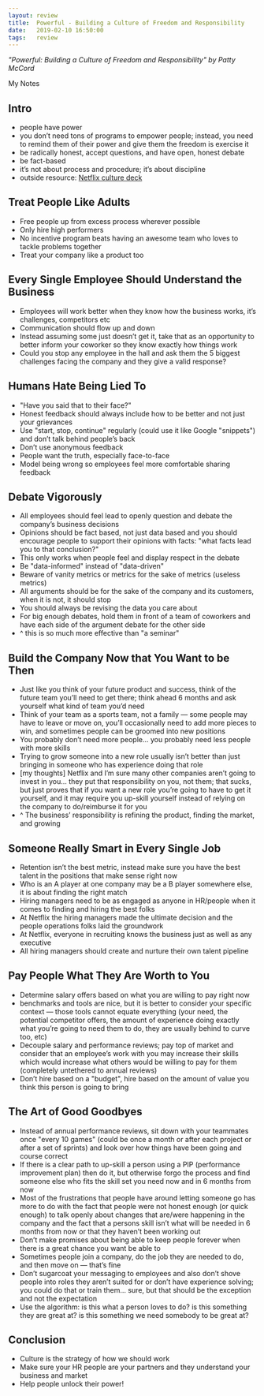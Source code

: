 ```yaml
---
layout: review
title:  Powerful - Building a Culture of Freedom and Responsibility
date:   2019-02-10 16:50:00
tags:   review
---
```


_"Powerful: Building a Culture of Freedom and Responsibility" by Patty McCord_

My Notes

## Intro

- people have power
- you don’t need tons of programs to empower people; instead, you need to remind them of their power and give them the freedom is exercise it
- be radically honest, accept questions, and have open, honest debate
- be fact-based
- it’s not about process and procedure; it’s about discipline
- outside resource: [Netflix culture deck](https://jobs.netflix.com/culture)

## Treat People Like Adults

- Free people up from excess process wherever possible
- Only hire high performers
- No incentive program beats having an awesome team who loves to tackle problems together
- Treat your company like a product too

## Every Single Employee Should Understand the Business

- Employees will work better when they know how the business works, it’s challenges, competitors etc
- Communication should flow up and down
- Instead assuming some just doesn’t get it, take that as an opportunity to better inform your coworker so they know exactly how things work
- Could you stop any employee in the hall and ask them the 5 biggest challenges facing the company and they give a valid response?

## Humans Hate Being Lied To

- "Have you said that to their face?"
- Honest feedback should always include how to be better and not just your grievances
- Use "start, stop, continue" regularly (could use it like Google "snippets") and don’t talk behind people’s back
- Don’t use anonymous feedback
- People want the truth, especially face-to-face
- Model being wrong so employees feel more comfortable sharing feedback

## Debate Vigorously

- All employees should feel lead to openly question and debate the company’s business decisions
- Opinions should be fact based, not just data based and you should encourage people to support their opinions with facts: "what facts lead you to that conclusion?"
- This only works when people feel and display respect in the debate
- Be "data-informed" instead of "data-driven"
- Beware of vanity metrics or metrics for the sake of metrics (useless metrics)
- All arguments should be for the sake of the company and its customers, when it is not, it should stop
- You should always be revising the data you care about
- For big enough debates, hold them in front of a team of coworkers and have each side of the argument debate for the other side
- ^ this is so much more effective than "a seminar"

## Build the Company Now that You Want to be Then

- Just like you think of your future product and success, think of the future team you’ll need to get there; think ahead 6 months and ask yourself what kind of team you’d need
- Think of your team as a sports team, not a family — some people may have to leave or move on, you’ll occasionally need to add more pieces to win, and sometimes people can be groomed into new positions
- You probably don’t need more people... you probably need less people with more skills
- Trying to grow someone into a new role usually isn’t better than just bringing in someone who has experience doing that role
- [my thoughts] Netflix and I’m sure many other companies aren’t going to invest in you... they put that responsibility on you, not them; that sucks, but just proves that if you want a new role you’re going to have to get it yourself, and it may require you up-skill yourself instead of relying on the company to do/reimburse it for you
- ^ The business’ responsibility is refining the product, finding the market, and growing

## Someone Really Smart in Every Single Job

- Retention isn’t the best metric, instead make sure you have the best talent in the positions that make sense right now
- Who is an A player at one company may be a B player somewhere else, it is about finding the right match
- Hiring managers need to be as engaged as anyone in HR/people when it comes to finding and hiring the best folks
- At Netflix the hiring managers made the ultimate decision and the people operations folks laid the groundwork
- At Netflix, everyone in recruiting knows the business just as well as any executive
- All hiring managers should create and nurture their own talent pipeline

## Pay People What They Are Worth to You

- Determine salary offers based on what you are willing to pay right now
- benchmarks and tools are nice, but it is better to consider your specific context — those tools cannot equate everything (your need, the potential competitor offers, the amount of experience doing exactly what you’re going to need them to do, they are usually behind to curve too, etc)
- Decouple salary and performance reviews; pay top of market and consider that an employee’s work with you may increase their skills which would increase what others would be willing to pay for them (completely untethered to annual reviews)
- Don’t hire based on a "budget", hire based on the amount of value you think this person is going to bring

## The Art of Good Goodbyes

- Instead of annual performance reviews, sit down with your teammates once "every 10 games" (could be once a month or after each project or after a set of sprints) and look over how things have been going and course correct
- If there is a clear path to up-skill a person using a PIP (performance improvement plan) then do it, but otherwise forgo the process and find someone else who fits the skill set you need now and in 6 months from now
- Most of the frustrations that people have around letting someone go has more to do with the fact that people were not honest enough (or quick enough) to talk openly about changes that are/were happening in the company and the fact that a persons skill isn’t what will be needed in 6 months from now or that they haven’t been working out
- Don’t make promises about being able to keep people forever when there is a great chance you want be able to
- Sometimes people join a company, do the job they are needed to do, and then move on — that’s fine
- Don’t sugarcoat your messaging to employees and also don’t shove people into roles they aren’t suited for or don’t have experience solving; you could do that or train them... sure, but that should be the exception and not the expectation
- Use the algorithm: is this what a person loves to do? is this something they are great at? is this something we need somebody to be great at?

## Conclusion

- Culture is the strategy of how we should work
- Make sure your HR people are your partners and they understand your business and market
- Help people unlock their power!
